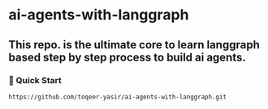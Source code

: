 # ai-agents-with-langgraph
This repo. is the ultimate core to learn langgraph based step by step process to build ai agents.
---

### <b>🚀 Quick Start</b>  
```bash
https://github.com/toqeer-yasir/ai-agents-with-langgraph.git
```
